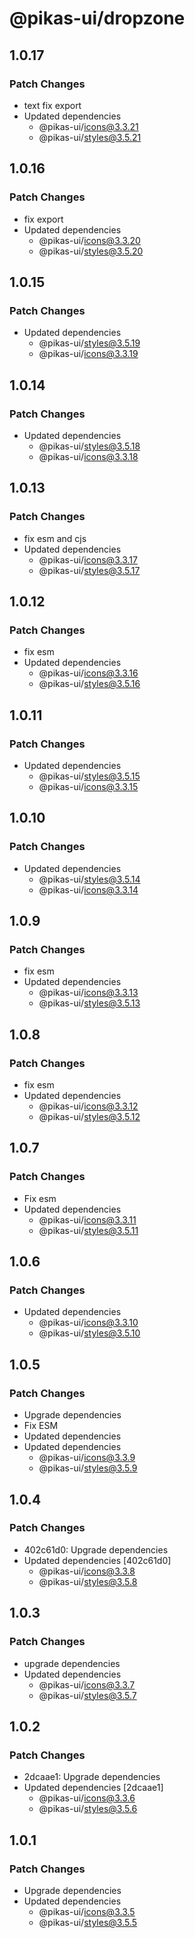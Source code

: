 # @pikas-ui/dropzone

## 1.0.17

### Patch Changes

- text fix export
- Updated dependencies
  - @pikas-ui/icons@3.3.21
  - @pikas-ui/styles@3.5.21

## 1.0.16

### Patch Changes

- fix export
- Updated dependencies
  - @pikas-ui/icons@3.3.20
  - @pikas-ui/styles@3.5.20

## 1.0.15

### Patch Changes

- Updated dependencies
  - @pikas-ui/styles@3.5.19
  - @pikas-ui/icons@3.3.19

## 1.0.14

### Patch Changes

- Updated dependencies
  - @pikas-ui/styles@3.5.18
  - @pikas-ui/icons@3.3.18

## 1.0.13

### Patch Changes

- fix esm and cjs
- Updated dependencies
  - @pikas-ui/icons@3.3.17
  - @pikas-ui/styles@3.5.17

## 1.0.12

### Patch Changes

- fix esm
- Updated dependencies
  - @pikas-ui/icons@3.3.16
  - @pikas-ui/styles@3.5.16

## 1.0.11

### Patch Changes

- Updated dependencies
  - @pikas-ui/styles@3.5.15
  - @pikas-ui/icons@3.3.15

## 1.0.10

### Patch Changes

- Updated dependencies
  - @pikas-ui/styles@3.5.14
  - @pikas-ui/icons@3.3.14

## 1.0.9

### Patch Changes

- fix esm
- Updated dependencies
  - @pikas-ui/icons@3.3.13
  - @pikas-ui/styles@3.5.13

## 1.0.8

### Patch Changes

- fix esm
- Updated dependencies
  - @pikas-ui/icons@3.3.12
  - @pikas-ui/styles@3.5.12

## 1.0.7

### Patch Changes

- Fix esm
- Updated dependencies
  - @pikas-ui/icons@3.3.11
  - @pikas-ui/styles@3.5.11

## 1.0.6

### Patch Changes

- Updated dependencies
  - @pikas-ui/icons@3.3.10
  - @pikas-ui/styles@3.5.10

## 1.0.5

### Patch Changes

- Upgrade dependencies
- Fix ESM
- Updated dependencies
- Updated dependencies
  - @pikas-ui/icons@3.3.9
  - @pikas-ui/styles@3.5.9

## 1.0.4

### Patch Changes

- 402c61d0: Upgrade dependencies
- Updated dependencies [402c61d0]
  - @pikas-ui/icons@3.3.8
  - @pikas-ui/styles@3.5.8

## 1.0.3

### Patch Changes

- upgrade dependencies
- Updated dependencies
  - @pikas-ui/icons@3.3.7
  - @pikas-ui/styles@3.5.7

## 1.0.2

### Patch Changes

- 2dcaae1: Upgrade dependencies
- Updated dependencies [2dcaae1]
  - @pikas-ui/icons@3.3.6
  - @pikas-ui/styles@3.5.6

## 1.0.1

### Patch Changes

- Upgrade dependencies
- Updated dependencies
  - @pikas-ui/icons@3.3.5
  - @pikas-ui/styles@3.5.5
